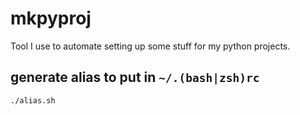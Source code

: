 mkpyproj
========
Tool I use to automate setting up some stuff for my python projects.

## generate alias to put in `~/.(bash|zsh)rc`
```sh
./alias.sh
```

